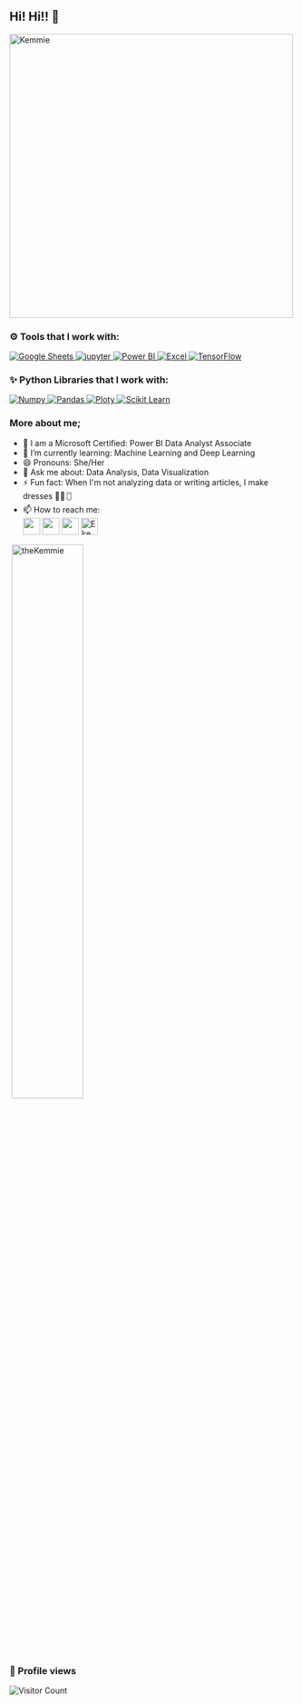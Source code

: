##  Hi! Hi!! 👋
<img src="https://github.com/theKemmie/theKemmie/blob/master/Kemmie's_Header.gif" alt="Kemmie" align="center" width="500">
<br>

### ⚙ Tools that I work with:

<a href="#" target="_blank"> <img src="https://img.shields.io/badge/-GoogleSheets-46a13f?style=for-the-badge&logo=GoogleSheets&logoColor=1c3c5f" alt="Google Sheets" /> </a>
<a href="#" target="_blank"> <img src="https://img.shields.io/badge/-jupyter-d37e02?style=for-the-badge&logo=jupyter&logoColor=white" alt="jupyter" /> </a>
<a href="#" target="_blank"> <img src="https://img.shields.io/badge/PowerBI-F2C811?style=for-the-badge&logo=Power%20BI&logoColor=white" alt="Power BI" /> </a>
<a href="#" target="_blank"> <img src="https://img.shields.io/badge/Microsoft_Excel-217346?style=for-the-badge&logo=microsoft-excel&logoColor=white" alt="Excel" /> </a>
<a href="#" target="_blank"> <img src="https://img.shields.io/badge/TensorFlow-FFFFFF?style=for-the-badge&logo=tensorflow&logoColor=orange" alt="TensorFlow" /> </a>
<br>

### ✨ Python Libraries that I work with:

<a href="https://github.com/theKemmie/Basic-Python-Codes/tree/master/Programs" target="_blank"> <img src="https://img.shields.io/badge/-Numpy-informational?style=for-the-badge&logo=numpy&logoColor=white" alt="Numpy" /> </a>
<a href="https://github.com/theKemmie/Basic-Python-Codes/tree/master/Programs" target="_blank"> <img src="https://img.shields.io/badge/-Pandas-2c1957?style=for-the-badge&logo=pandas&logoColor=white" alt="Pandas" /> </a>
<a href="https://github.com/theKemmie/Data-Visualization-with-Plotly" target="_blank"> <img src="https://img.shields.io/badge/-Plotly-742B94?style=for-the-badge&logo=plotly&logoColor=white" alt="Ploty" /> </a>
<a href="https://github.com/theKemmie/Diabetes-Prediction-Web-Application/blob/master/Diabetes%20Prediction%20-%20Linear%20Regression.ipynb" target="_blank"> <img src="https://img.shields.io/badge/scikit_learn-922A34?style=for-the-badge&logo=scikit-learn&logoColor=white" alt="Scikit Learn" /> </a>

### More about me;
- 📖 I am a Microsoft Certified: Power BI Data Analyst Associate
- 🌱 I’m currently learning: Machine Learning and Deep Learning
- 😄 Pronouns: She/Her
- 💬 Ask me about: Data Analysis, Data Visualization 
- ⚡ Fun fact: When I'm not analyzing data or writing articles, I make dresses 👗👘🩱
- 📫 How to reach me:<br>
<a href="https://twitter.com/theKemmie"><img src="https://img.shields.io/badge/twitter-%231DA1F2.svg?&style=for-the-badge&logo=twitter&logoColor=white" height=30></a> 
<a href="https://www.linkedin.com/in/ekemini-okpongkpong"><img src="https://img.shields.io/badge/LinkedIn-blue.svg?&style=for-the-badge&logo=Linkedin&logoColor=white" height=30></a>
<a href="https://kemmie.medium.com/"><img src="https://img.shields.io/badge/medium-%2312100E.svg?&style=for-the-badge&logo=medium&logoColor=white" height=30></a> 
<a href="https://dev.to/kemmie"><img src="https://d2fltix0v2e0sb.cloudfront.net/dev-badge.svg" alt="Ekemini Okpongkpong's DEV Profile" height="30" width="30"></a>

<p>&nbsp;<img align="center" style="max-width: 50%" width="50%" src="https://github-readme-stats.vercel.app/api?username=theKemmie&show_icons=true" alt="theKemmie" /></p>

###  👀 Profile views
![Visitor Count](https://profile-counter.glitch.me/{theKemmie}/count.svg) 
